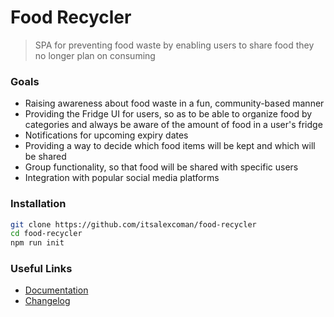 # Food Recycler
> SPA for preventing food waste by enabling users to share food they no longer plan on consuming

### Goals
 - Raising awareness about food waste in a fun, community-based manner
 - Providing the Fridge UI for users, so as to be able to organize food by categories and always be aware of the amount of food in a user's fridge
 - Notifications for upcoming expiry dates
 - Providing a way to decide which food items will be kept and which will be shared
 - Group functionality, so that food will be shared with specific users
 - Integration with popular social media platforms

### Installation
``` sh
git clone https://github.com/itsalexcoman/food-recycler
cd food-recycler
npm run init
```

### Useful Links
- [Documentation](https://github.com/itsalexcoman/food-recycler/blob/master/docs/)
- [Changelog](https://github.com/itsalexcoman/food-recycler/blob/master/docs/CHANGELOG.md)